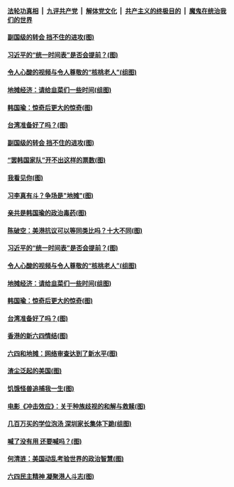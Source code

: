 

####  [法轮功真相](../../../../basic/blob/master/README.md?t=06092301) &nbsp;|&nbsp; [九评共产党](../../../../9ping.md/blob/master/README.md?t=06092301) &nbsp;|&nbsp; [解体党文化](../../../../jtdwh.md/blob/master/README.md?t=06092301)  &nbsp;|&nbsp; [共产主义的终极目的](../../../../gczydzjmd.md/blob/master/README.md?t=06092301) &nbsp;|&nbsp; [魔鬼在统治我们的世界](../../../../mgztzwmdsj.md/blob/master/README.md?t=06092301) 

#### [副国级的转会 挡不住的进攻(图)](../pages/p4/935944.md?t=06092301) 

#### [习近平的“统一时间表”是否会提前？(图)](../pages/p4/935919.md?t=06092301) 

#### [令人心酸的视频与令人尊敬的“核桃老人”(组图)](../pages/p4/935802.md?t=06092301) 

#### [地摊经济：请给韭菜们一些时间(组图)](../pages/p4/935801.md?t=06092301) 

#### [韩国瑜：惊奇后更大的惊奇(图)](../pages/p4/935800.md?t=06092301) 

#### [台湾准备好了吗？(图)](../pages/p4/935816.md?t=06092301) 

#### [副国级的转会 挡不住的进攻(图)](../pages/p4/935944.md?t=06092301) 

#### [“罢韩国家队”开不出这样的票数(图)](../pages/p4/935936.md?t=06092301) 

#### [我看见你(图)](../pages/p4/935932.md?t=06092301) 

#### [习李真有斗？争场是"地摊"(图)](../pages/p4/935928.md?t=06092301) 

#### [亲共是韩国瑜的政治毒药(图)](../pages/p4/935924.md?t=06092301) 

#### [陈破空：美港抗议可以等同类比吗？十大不同(图)](../pages/p4/935922.md?t=06092301) 

#### [习近平的“统一时间表”是否会提前？(图)](../pages/p4/935919.md?t=06092301) 

#### [令人心酸的视频与令人尊敬的“核桃老人”(组图)](../pages/p4/935802.md?t=06092301) 

#### [地摊经济：请给韭菜们一些时间(组图)](../pages/p4/935801.md?t=06092301) 

#### [韩国瑜：惊奇后更大的惊奇(图)](../pages/p4/935800.md?t=06092301) 

#### [台湾准备好了吗？(图)](../pages/p4/935816.md?t=06092301) 

#### [香港的新六四情结(图)](../pages/p4/935817.md?t=06092301) 

#### [六四和地摊：网络审查达到了新水平(图)](../pages/p4/935803.md?t=06092301) 

#### [渣尘泛起的美国(图)](../pages/p4/935768.md?t=06092301) 

#### [饥饿怪兽追捕我一生(图)](../pages/p4/935748.md?t=06092301) 

#### [电影《冲击效应》：关于种族歧视的和解与救赎(图)](../pages/p4/935727.md?t=06092301) 

#### [几百万买的学位泡汤 深圳家长集体下跪(组图)](../pages/p4/935733.md?t=06092301) 

#### [喊了没有用 还要喊吗？(图)](../pages/p4/935728.md?t=06092301) 

#### [何清涟：美国动乱考验世界的政治智慧(图)](../pages/p4/935729.md?t=06092301) 

#### [六四民主精神 凝聚港人斗志(图)](../pages/p4/935732.md?t=06092301) 

